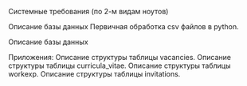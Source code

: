 Системные требования (по 2-м видам ноутов)



Описание базы данных
Первичная обработка csv файлов в python.

Описание базы данных

Приложения:
Описание структуры таблицы vacancies.
Описание структуры таблицы curricula_vitae.
Описание структуры таблицы workexp.
Описание структуры таблицы invitations.
